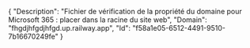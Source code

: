 {
  "Description": "Fichier de vérification de la propriété du domaine pour Microsoft 365 : placer dans la racine du site web",
  "Domain": "fhgdjhfgdjhfgd.up.railway.app",
  "Id": "f58a1e05-6512-4491-9510-7b16670249fe"
}
